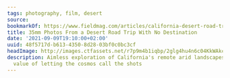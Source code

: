 ```yaml
---
tags: photography, film, desert
source:
bookmarkOf: https://www.fieldmag.com/articles/california-desert-road-trip-35mm
title: 35mm Photos From a Desert Road Trip With No Destination
date: '2021-09-09T19:10:00+02:00'
uuid: 48f5717d-b613-4350-8d28-03bf0c0bc3cf
headImage: http://images.ctfassets.net/r7p9m4b1iqbp/2glg4hu4n6c04KkWAkceOw/b3ccff26dc3c126a7f20a295ff907503/Vic-Garcia-CA-Desert-1.jpg?w=1000
description: Aimless exploration of California's remote arid landscapes reveals the
  value of letting the cosmos call the shots
---
```


